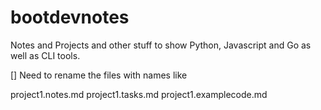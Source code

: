 # bootdevnotes

Notes and Projects and other stuff to show Python, Javascript and Go as well as CLI tools. 

[] Need to rename the files with names like 

project1.notes.md
project1.tasks.md
project1.examplecode.md

